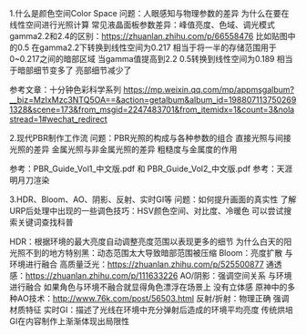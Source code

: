 1.什么是颜色空间Color Space
问题：人眼感知与物理参数的差异 为什么在要在线性空间进行光照计算
常见液晶面板参数差异：峰值亮度、色域、调光模式
    gamma2.2和2.4的区别：https://zhuanlan.zhihu.com/p/66558476
        比如贴图中的0.5 在gamma2.2下转换到线性空间为0.217
            相当于将一半的存储范围用于0~0.217之间的暗部区域
        当gamma值提高到2.2 0.5转换到线性空间为0.189
            相当于暗部细节变多了 亮部细节减少了
        
参考文章：十分钟色彩科学系列
https://mp.weixin.qq.com/mp/appmsgalbum?__biz=MzIxMzc3NTQ5OA==&action=getalbum&album_id=1988071137502691328&scene=173&from_msgid=2247483701&from_itemidx=1&count=3&nolastread=1#wechat_redirect

2.现代PBR制作工作流
问题：PBR光照的构成与各种参数的组合
直接光照与间接光照的差异
金属光照与非金属光照的差异
粗糙度与金属度的作用

参考：PBR_Guide_Vol1_中文版.pdf 和 PBR_Guide_Vol2_中文版.pdf
参考：天涯明月刀渲染

3.HDR、Bloom、AO、阴影、反射、实时GI等
问题：如何提升画面的真实性
了解URP后处理中出现的一些调色技巧：HSV颜色空间、对比度、冷暖色
    可以尝试搜索关键词查找科普

HDR：根据环境的最大亮度自动调整亮度范围以表现更多的细节
    为什么白天的阳光照不到的地方特别黑：动态范围太大导致暗部范围被压缩
Bloom：亮度扩散 与环境进行融合
    高质量泛光：https://zhuanlan.zhihu.com/p/525500877
    通透感：https://zhuanlan.zhihu.com/p/111633226
AO/阴影：强调空间关系 与环境进行融合
    如果角色与环境不融合就显得角色漂浮在场景上 没有立体感
    原神中的多种AO技术：http://www.76k.com/post/56503.html
反射/折射：物理正确 强调材质特征
实时GI：描述了光线在环境中充分弹射后造成的环境平均亮度
    传统烘培GI在内容制作上渐渐体现出局限性